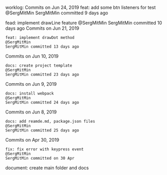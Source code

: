 worklog:
Commits on Jun 24, 2019
    feat: add some btn listeners for test
    @SergMitMin
    SergMitMin committed 9 days ago

fead: implement drawLine feature
@SergMitMin
SergMitMin committed 10 days ago
Commits on Jun 21, 2019

    feat: implement drawDot method
    @SergMitMin
    SergMitMin committed 13 days ago

Commits on Jun 10, 2019

    docs: create project template
    @SergMitMin
    SergMitMin committed 23 days ago

Commits on Jun 9, 2019

    docs: install webpack
    @SergMitMin
    SergMitMin committed 24 days ago

Commits on Jun 8, 2019

    docs: add reamde.md, package.json files
    @SergMitMin
    SergMitMin committed 25 days ago

Commits on Apr 30, 2019

    fix: fix error with keypress event
    @SergMitMin
    SergMitMin committed on 30 Apr

document: create main folder and docs 